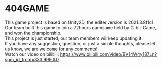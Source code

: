 # 404GAME
This game project is based on Unity2D, the editer version is 2021.3.8f1c1.
<br> Our team built this game to join a 72hours gamejame held by G-bit-Game, and won the championship.
<br> This project is just started, our team members will keep updating it.
<br> If you have any suggestion, question, or just a simple thoughts, please let us know, we are welcome for any comments!!
<br> Watch our video on bilibili: https://www.bilibili.com/video/BV14W4y187Ln?spm_id_from=333.999.0.0
